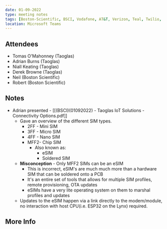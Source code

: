 ```yaml
---
date: 01-09-2022
type: meeting notes
tags: [Boston-Scientific, BSCI, Vodafone, AT&T, Verizon, Teal, Twilio, Kore, Kore-Wireless, eSIM, eUICC, MNO, MVNO, Cellular, CAT1, CATM, MFF2, Thales, GSMA. Multi-IMSI, Jasper, M2M, GDSP, Remote-Provisioning,]
location: Microsoft Teams
---
```


## Attendees
- Tomas O'Mahonney (Taoglas)
- Adrian Burns (Taoglas)
- Niall Keating (Taoglas)
- Derek Browne (Taoglas)
- Neil (Boston Scientific)
- Robert (Boston Scientific)

## Notes
- Adrian presented - [[(BSCI)(01092022) - Taoglas IoT Solutions - Connectivity Options.pdf]]
	- Gave an overview of the different SIM types.
		- 2FF - Mini SIM
		- 3FF - Micro SIM
		- 4FF - Nano SIM
		- MFF2- Chip SIM
			- Also known as:
				- eSIM
				- Soldered SIM
	- **Misconception** - Only MFF2 SIMs can be an eSIM
		- This is incorrect, eSIM's are much much more than a hardware SIM that can be soldered onto a PCB
		- It's an entire set of tools that allows for multiple SIM profiles, remote provisioning, OTA updates
		- eSIMs have a very lite operating system on them to marshal profiles and updates
	- Updates to the eSIM happen via a link directly to the modem/module, no interaction with host CPU(i.e. ESP32 on the Lynx) required.

## More Info